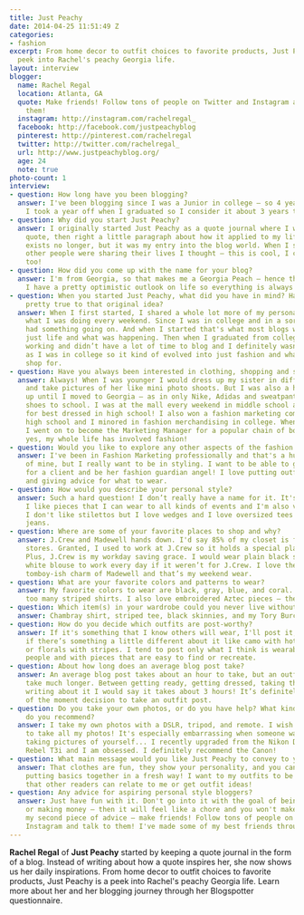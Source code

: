 ```yaml
---
title: Just Peachy
date: 2014-04-25 11:51:49 Z
categories:
- fashion
excerpt: From home decor to outfit choices to favorite products, Just Peachy is a
  peek into Rachel's peachy Georgia life.
layout: interview
blogger:
  name: Rachel Regal
  location: Atlanta, GA
  quote: Make friends! Follow tons of people on Twitter and Instagram and talk to
    them!
  instagram: http://instagram.com/rachelregal_
  facebook: http://facebook.com/justpeachyblog
  pinterest: http://pinterest.com/rachelregal
  twitter: http://twitter.com/rachelregal_
  url: http://www.justpeachyblog.org/
  age: 24
  note: true
photo-count: 1
interview:
- question: How long have you been blogging?
  answer: I've been blogging since I was a Junior in college – so 4 years now! But
    I took a year off when I graduated so I consider it about 3 years total.
- question: Why did you start Just Peachy?
  answer: I originally started Just Peachy as a quote journal where I would post a
    quote, then right a little paragraph about how it applied to my life. This blog
    exists no longer, but it was my entry into the blog world. When I saw how many
    other people were sharing their lives I thought – this is cool, I can do this
    too!
- question: How did you come up with the name for your blog?
  answer: I'm from Georgia, so that makes me a Georgia Peach – hence the peachy. And
    I have a pretty optimistic outlook on life so everything is always "just peachy!"
- question: When you started Just Peachy, what did you have in mind? Has it stayed
    pretty true to that original idea?
  answer: When I first started, I shared a whole lot more of my personal life and
    what I was doing every weekend. Since I was in college and in a sorority, I always
    had something going on. And when I started that's what most blogs were about –
    just life and what was happening. Then when I graduated from college, I started
    working and didn’t have a lot of time to blog and I definitely wasn’t as social
    as I was in college so it kind of evolved into just fashion and what I like to
    shop for.
- question: Have you always been interested in clothing, shopping and styling?
  answer: Always! When I was younger I would dress up my sister in different outfits
    and take pictures of her like mini photo shoots. But I was also a huge tomboy
    up until I moved to Georgia – as in only Nike, Adidas and sweatpants and tennis
    shoes to school. I was at the mall every weekend in middle school and was nominated
    for best dressed in high school! I also won a fashion marketing competition in
    high school and I minored in fashion merchandising in college. When I graduated,
    I went on to become the Marketing Manager for a popular chain of boutiques. So
    yes, my whole life has involved fashion!
- question: Would you like to explore any other aspects of the fashion industry?
  answer: I've been in Fashion Marketing professionally and that's a huge passion
    of mine, but I really want to be in styling. I want to be able to go out and shop
    for a client and be her fashion guardian angel! I love putting outfits together
    and giving advice for what to wear.
- question: How would you describe your personal style?
  answer: Such a hard question! I don’t really have a name for it. It's like preppy-hipster-chic.
    I like pieces that I can wear to all kinds of events and I'm also very casual.
    I don't like stilettos but I love wedges and I love oversized tees and skinny
    jeans.
- question: Where are some of your favorite places to shop and why?
  answer: J.Crew and Madewell hands down. I'd say 85% of my closet is from these 2
    stores. Granted, I used to work at J.Crew so it holds a special place in my heart.
    Plus, J.Crew is my workday saving grace. I would wear plain black slacks and a
    white blouse to work every day if it weren’t for J.Crew. I love the easy, casual,
    tomboy-ish charm of Madewell and that’s my weekend wear.
- question: What are your favorite colors and patterns to wear?
  answer: My favorite colors to wear are black, gray, blue, and coral. I have way
    too many striped shirts. I also love embroidered Aztec pieces – they’re my weakness!
- question: Which item(s) in your wardrobe could you never live without?
  answer: Chambray shirt, striped tee, black skinnies, and my Tory Burch flats.
- question: How do you decide which outfits are post-worthy?
  answer: If it's something that I know others will wear, I'll post it, especially
    if there’s something a little different about it like camo with hot pink and heels
    or florals with stripes. I tend to post only what I think is wearable for many
    people and with pieces that are easy to find or recreate.
- question: About how long does an average blog post take?
  answer: An average blog post takes about an hour to take, but an outfit post will
    take much longer. Between getting ready, getting dressed, taking the photos, and
    writing about it I would say it takes about 3 hours! It’s definitely not a spur
    of the moment decision to take an outfit post.
- question: Do you take your own photos, or do you have help? What kind of camera
    do you recommend?
  answer: I take my own photos with a DSLR, tripod, and remote. I wish I had someone
    to take all my photos! It's especially embarrassing when someone walks up on you
    taking pictures of yourself... I recently upgraded from the Nikon D40 to the Canon
    Rebel T3i and I am obsessed. I definitely recommend the Canon!
- question: What main message would you like Just Peachy to convey to your readers?
  answer: That clothes are fun, they show your personality, and you can look cute
    putting basics together in a fresh way! I want to my outfits to be wearable so
    that other readers can relate to me or get outfit ideas!
- question: Any advice for aspiring personal style bloggers?
  answer: Just have fun with it. Don't go into it with the goal of being "famous"
    or making money – then it will feel like a chore and you won't make friends. That’s
    my second piece of advice – make friends! Follow tons of people on Twitter and
    Instagram and talk to them! I've made some of my best friends through blogging.
---
```


**Rachel Regal** of **Just Peachy** started by keeping a quote journal in the form of a blog. Instead of writing about how a quote inspires her, she now shows us her daily inspirations. From home decor to outfit choices to favorite products, Just Peachy is a peek into Rachel's peachy Georgia life. Learn more about her and her blogging journey through her Blogspotter questionnaire.